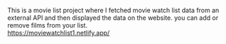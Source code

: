  This is a movie list project where I fetched movie watch list data from an external API and then displayed the data on the website. you can add or remove films from your list.  
 https://moviewatchlist1.netlify.app/     
  
